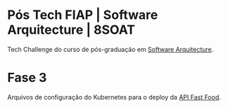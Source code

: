 # Pós Tech FIAP | Software Arquitecture | 8SOAT

Tech Challenge do curso de pós-graduação em [Software Arquitecture](https://postech.fiap.com.br/curso/software-architecture).

# Fase 3

Arquivos de configuração do Kubernetes para o deploy da [API Fast Food](https://github.com/thiagopelizoni/postech-8soat-api).
